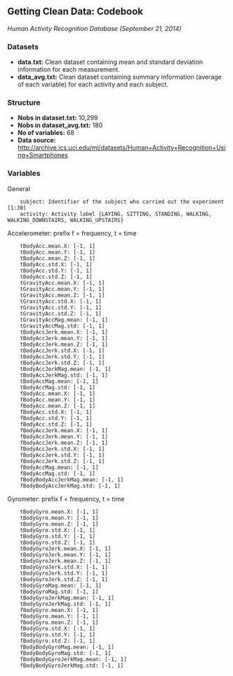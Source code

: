 
## Getting Clean Data: Codebook 
*Human Activity Recognition Database (September 21, 2014)*

### Datasets

* **data.txt:** Clean dataset containing mean and standard deviation information for each measurement.
* **data_avg.txt:** Clean dataset containing summary information (average of each variable) for each activity and each subject.

### Structure

* **Nobs in dataset.txt:** 10,299
* **Nobs in dataset_avg.txt:** 180
* **No of variables:** 68
* **Data source:** http://archive.ics.uci.edu/ml/datasets/Human+Activity+Recognition+Using+Smartphones

### Variables

General

        subject: Identifier of the subject who carried out the experiment [1:30]
        activity: Activity label {LAYING, SITTING, STANDING, WALKING, WALKING_DOWNSTAIRS, WALKING_UPSTAIRS}  

Accelerometer: prefix f = frequency, t = time

        tBodyAcc.mean.X: [-1, 1]
        tBodyAcc.mean.Y: [-1, 1]
        tBodyAcc.mean.Z: [-1, 1]
        tBodyAcc.std.X: [-1, 1]
        tBodyAcc.std.Y: [-1, 1]
        tBodyAcc.std.Z: [-1, 1]
        tGravityAcc.mean.X: [-1, 1]
        tGravityAcc.mean.Y: [-1, 1]
        tGravityAcc.mean.Z: [-1, 1]
        tGravityAcc.std.X: [-1, 1]
        tGravityAcc.std.Y: [-1, 1]
        tGravityAcc.std.Z: [-1, 1]
        tGravityAccMag.mean: [-1, 1]
        tGravityAccMag.std: [-1, 1]
        tBodyAccJerk.mean.X: [-1, 1]
        tBodyAccJerk.mean.Y: [-1, 1]
        tBodyAccJerk.mean.Z: [-1, 1]
        tBodyAccJerk.std.X: [-1, 1]
        tBodyAccJerk.std.Y: [-1, 1]
        tBodyAccJerk.std.Z: [-1, 1]
        tBodyAccJerkMag.mean: [-1, 1]
        tBodyAccJerkMag.std: [-1, 1]
        tBodyAccMag.mean: [-1, 1]
        tBodyAccMag.std: [-1, 1]
        fBodyAcc.mean.X: [-1, 1]
        fBodyAcc.mean.Y: [-1, 1]
        fBodyAcc.mean.Z: [-1, 1]
        fBodyAcc.std.X: [-1, 1]
        fBodyAcc.std.Y: [-1, 1]
        fBodyAcc.std.Z: [-1, 1]
        fBodyAccJerk.mean.X: [-1, 1]
        fBodyAccJerk.mean.Y: [-1, 1]
        fBodyAccJerk.mean.Z: [-1, 1]
        fBodyAccJerk.std.X: [-1, 1]
        fBodyAccJerk.std.Y: [-1, 1]
        fBodyAccJerk.std.Z: [-1, 1]
        fBodyAccMag.mean: [-1, 1]
        fBodyAccMag.std: [-1, 1]
        fBodyBodyAccJerkMag.mean: [-1, 1]
        fBodyBodyAccJerkMag.std: [-1, 1]

Gyrometer: prefix f = frequency, t = time

        tBodyGyro.mean.X: [-1, 1]
        tBodyGyro.mean.Y: [-1, 1]
        tBodyGyro.mean.Z: [-1, 1]
        tBodyGyro.std.X: [-1, 1]
        tBodyGyro.std.Y: [-1, 1]
        tBodyGyro.std.Z: [-1, 1]
        tBodyGyroJerk.mean.X: [-1, 1]
        tBodyGyroJerk.mean.Y: [-1, 1]
        tBodyGyroJerk.mean.Z: [-1, 1]
        tBodyGyroJerk.std.X: [-1, 1]
        tBodyGyroJerk.std.Y: [-1, 1]
        tBodyGyroJerk.std.Z: [-1, 1]
        tBodyGyroMag.mean: [-1, 1]
        tBodyGyroMag.std: [-1, 1]
        tBodyGyroJerkMag.mean: [-1, 1]
        tBodyGyroJerkMag.std: [-1, 1]
        fBodyGyro.mean.X: [-1, 1]
        fBodyGyro.mean.Y: [-1, 1]
        fBodyGyro.mean.Z: [-1, 1]
        fBodyGyro.std.X: [-1, 1]
        fBodyGyro.std.Y: [-1, 1]
        fBodyGyro.std.Z: [-1, 1]
        fBodyBodyGyroMag.mean: [-1, 1]
        fBodyBodyGyroMag.std: [-1, 1]
        fBodyBodyGyroJerkMag.mean: [-1, 1]
        fBodyBodyGyroJerkMag.std: [-1, 1]
